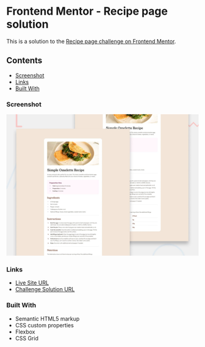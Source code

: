 # Frontend Mentor - Recipe page solution

This is a solution to the [Recipe page challenge on Frontend Mentor](https://www.frontendmentor.io/challenges/recipe-page-KiTsR8QQKm).

## Contents

- [Screenshot](#screenshot)
- [Links](#links)
- [Built With](#built-with)

### Screenshot

![alt text](design/desktop-preview.jpg)

### Links

- [Live Site URL](https://debabratabanik.github.io/recipe-page-main/)
- [Challenge Solution URL](https://www.frontendmentor.io/solutions/recipepagemain-JAKx5h5ANK)

### Built With

- Semantic HTML5 markup
- CSS custom properties
- Flexbox
- CSS Grid
